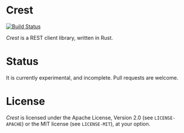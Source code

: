 # Crest

[![Build Status](https://travis-ci.org/pablocouto/crest.svg?branch=master)](https://travis-ci.org/pablocouto/crest)

_Crest_ is a REST client library, written in Rust.

# Status

It is currently experimental, and incomplete. Pull requests are welcome.

# License

_Crest_ is licensed under the Apache License, Version 2.0 (see `LICENSE-APACHE`) or the MIT license (see `LICENSE-MIT`), at your option.

